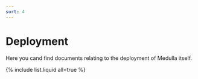 ```yaml
---
sort: 4
---
```


# Deployment

Here you cand find documents relating to the deployment of Medulla itself.

{% include list.liquid all=true %}
